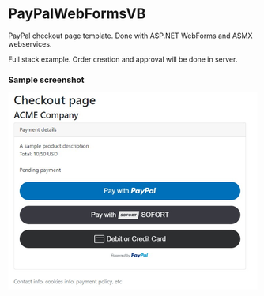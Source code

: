 # PayPalWebFormsVB
PayPal checkout page template. Done with ASP.NET WebForms and ASMX webservices.

Full stack example. Order creation and approval will be done in server.

### Sample screenshot ###
![screenshot](./resources/screenshot.jpg)
